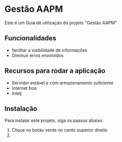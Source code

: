 # Gestão AAPM

Este é um Guia de utilização do projeto "Gestão AAPM"

## Funcionalidades

- facilitar a visibilidade de informações
- Diminuir erros envolvidos

## Recursos para rodar a aplicação

- Servidor estável e com armazenamento suficiente
- Internet boa
- Intelj
  

## Instalação

Para instalar este projeto, siga os passos abaixo:

1. Clique no botão verde no canto superior direito
2. 
